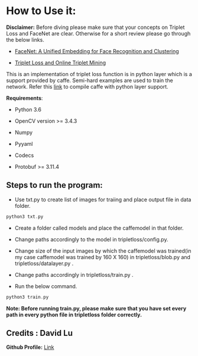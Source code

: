 # How to Use it:

**Disclaimer:** Before diving please make sure that your concepts on Triplet Loss and FaceNet are clear. Otherwise for a short review please go through the below links.

* [FaceNet: A Unified Embedding for Face Recognition and Clustering](https://medium.com/@ahmdtaha/facenet-a-unified-embedding-for-face-recognition-and-clustering-7d34abde9)

* [Triplet Loss and Online Triplet Mining](https://omoindrot.github.io/triplet-loss)  

This is an implementation of triplet loss function is in python layer which is a support provided by caffe. Semi-hard examples are used to train the network. Refer this [link](https://github.com/luhaofang/tripletloss#setup) to compile caffe with python layer support.

**Requirements**:

* Python 3.6

* OpenCV version >= 3.4.3

* Numpy

* Pyyaml

* Codecs

* Protobuf >= 3.11.4

## Steps to run the program:

* Use txt.py to create list of images for traiing and place output file in data folder.
```cpp
python3 txt.py
```
* Create a folder called models and place the caffemodel in that folder.

* Change paths accordingly to the model in tripletloss/config.py.

* Change size of the input images by which the caffemodel was trained(in my case caffemodel was trained by 160 X 160) in tripletloss/blob.py and tripletloss/datalayer.py .

* Change paths accordingly in tripletloss/train.py .

* Run the below command.

```cpp
python3 train.py
```

**Note: Before running train.py, please make sure that you have set every path in every python file in tripletloss folder correctly.**

## Credits : David Lu  

**Github Profile:** [Link](https://github.com/luhaofang/tripletloss)


